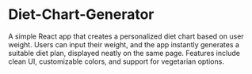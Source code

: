# Diet-Chart-Generator
A simple React app that creates a personalized diet chart based on user weight. Users can input their weight, and the app instantly generates a suitable diet plan, displayed neatly on the same page. Features include clean UI, customizable colors, and support for vegetarian options.
